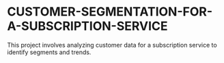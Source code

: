# CUSTOMER-SEGMENTATION-FOR-A-SUBSCRIPTION-SERVICE
This project involves analyzing customer data for a subscription service to identify segments and trends.
